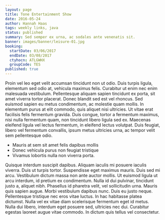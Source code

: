 ```yaml
---
layout: page
title: Tone Entertainment Show
date: 2016-05-24
author: Hannah Haas
tags: weekly links, java
status: published
summary: Sed semper ex urna, ac sodales ante venenatis sit.
banner: images/banner/leisure-01.jpg
booking:
  startDate: 03/06/2017
  endDate: 03/08/2017
  ctyhocn: ATLGWHX
  groupCode: TES
published: true
---
```

Proin vel leo eget velit accumsan tincidunt non ut odio. Duis turpis ligula, elementum sed odio at, vehicula maximus felis. Curabitur ut enim nec enim malesuada vestibulum. Pellentesque aliquam sapien tincidunt ex porta, sit amet viverra tortor placerat. Donec blandit sed est vel rhoncus. Sed euismod sapien eu metus condimentum, ac molestie quam mollis. In elementum purus at elit commodo, quis aliquet nisi ultricies. Ut vitae erat facilisis felis fermentum gravida. Duis congue, tortor a fermentum maximus, nisi nulla fermentum quam, non tincidunt libero ligula sed ex. Maecenas eleifend ligula vel lectus fermentum, in eleifend lectus volutpat. Duis feugiat, libero vel fermentum convallis, ipsum metus ultricies urna, ac tempor velit sem pellentesque odio.

* Mauris at sem sit amet felis dapibus mollis
* Donec vehicula purus non feugiat tristique
* Vivamus lobortis nulla non viverra porta.

Quisque interdum suscipit dapibus. Aliquam iaculis mi posuere iaculis viverra. Duis ut turpis tortor. Suspendisse eget maximus mauris. Duis sed mi arcu. Vestibulum dictum massa non ante auctor mollis. Ut euismod ligula ut arcu interdum, id pretium ex condimentum. Nulla id dui pulvinar, tincidunt justo a, aliquet nibh.
Phasellus id pharetra velit, vel sollicitudin urna. Mauris quis sapien augue. Morbi vestibulum dapibus nunc. Duis eu justo neque. Pellentesque tristique nec eros vitae luctus. In hac habitasse platea dictumst. Nulla vel ex vitae diam scelerisque fermentum eget id metus. Nulla dui libero, interdum eget posuere sed, ultricies nec dui. Curabitur egestas laoreet augue vitae commodo. In dictum quis tellus vel consectetur.
